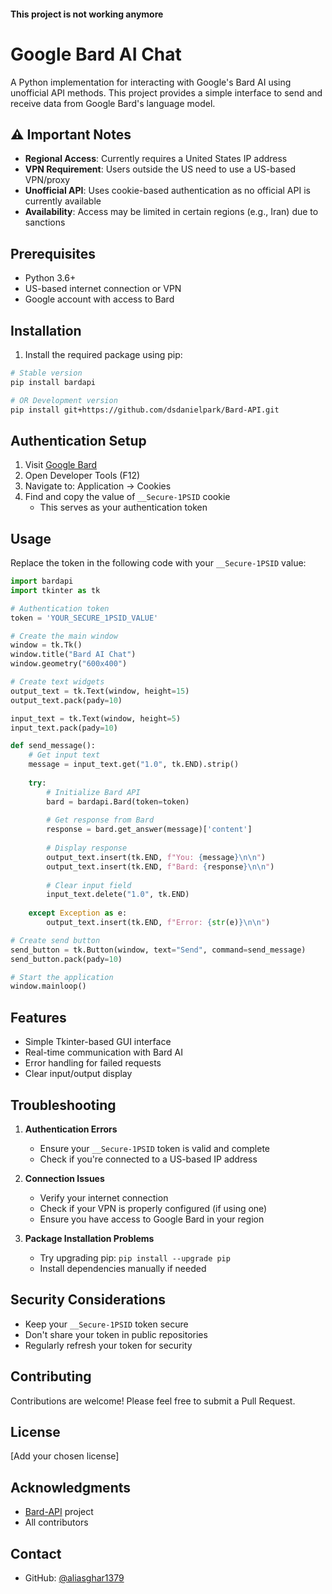#### This project is not working anymore

# Google Bard AI Chat

A Python implementation for interacting with Google's Bard AI using unofficial API methods. This project provides a simple interface to send and receive data from Google Bard's language model.

## ⚠️ Important Notes

- **Regional Access**: Currently requires a United States IP address
- **VPN Requirement**: Users outside the US need to use a US-based VPN/proxy
- **Unofficial API**: Uses cookie-based authentication as no official API is currently available
- **Availability**: Access may be limited in certain regions (e.g., Iran) due to sanctions

## Prerequisites

- Python 3.6+
- US-based internet connection or VPN
- Google account with access to Bard

## Installation

1. Install the required package using pip:
```bash
# Stable version
pip install bardapi

# OR Development version
pip install git+https://github.com/dsdanielpark/Bard-API.git
```

## Authentication Setup

1. Visit [Google Bard](https://bard.google.com/)
2. Open Developer Tools (F12)
3. Navigate to: Application → Cookies
4. Find and copy the value of `__Secure-1PSID` cookie
   - This serves as your authentication token

## Usage

Replace the token in the following code with your `__Secure-1PSID` value:

```python
import bardapi
import tkinter as tk

# Authentication token
token = 'YOUR_SECURE_1PSID_VALUE'

# Create the main window
window = tk.Tk()
window.title("Bard AI Chat")
window.geometry("600x400")

# Create text widgets
output_text = tk.Text(window, height=15)
output_text.pack(pady=10)

input_text = tk.Text(window, height=5)
input_text.pack(pady=10)

def send_message():
    # Get input text
    message = input_text.get("1.0", tk.END).strip()
    
    try:
        # Initialize Bard API
        bard = bardapi.Bard(token=token)
        
        # Get response from Bard
        response = bard.get_answer(message)['content']
        
        # Display response
        output_text.insert(tk.END, f"You: {message}\n\n")
        output_text.insert(tk.END, f"Bard: {response}\n\n")
        
        # Clear input field
        input_text.delete("1.0", tk.END)
        
    except Exception as e:
        output_text.insert(tk.END, f"Error: {str(e)}\n\n")

# Create send button
send_button = tk.Button(window, text="Send", command=send_message)
send_button.pack(pady=10)

# Start the application
window.mainloop()
```

## Features

- Simple Tkinter-based GUI interface
- Real-time communication with Bard AI
- Error handling for failed requests
- Clear input/output display

## Troubleshooting

1. **Authentication Errors**
   - Ensure your `__Secure-1PSID` token is valid and complete
   - Check if you're connected to a US-based IP address

2. **Connection Issues**
   - Verify your internet connection
   - Check if your VPN is properly configured (if using one)
   - Ensure you have access to Google Bard in your region

3. **Package Installation Problems**
   - Try upgrading pip: `pip install --upgrade pip`
   - Install dependencies manually if needed

## Security Considerations

- Keep your `__Secure-1PSID` token secure
- Don't share your token in public repositories
- Regularly refresh your token for security

## Contributing

Contributions are welcome! Please feel free to submit a Pull Request.

## License

[Add your chosen license]

## Acknowledgments

- [Bard-API](https://github.com/dsdanielpark/Bard-API) project
- All contributors

## Contact

- GitHub: [@aliasghar1379](https://github.com/aliasghar1379)
